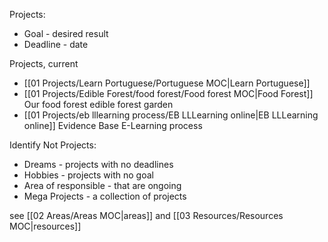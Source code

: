
Projects:
 - Goal - desired result
 - Deadline - date

Projects, current
- [[01 Projects/Learn Portuguese/Portuguese MOC|Learn Portuguese]] 
-  [[01 Projects/Edible Forest/food forest/Food forest MOC|Food Forest]] Our food forest edible forest garden
- [[01 Projects/eb lllearning process/EB LLLearning online|EB LLLearning online]] Evidence Base E-Learning process


Identify Not Projects:
 - Dreams - projects with no deadlines
 - Hobbies - projects with no goal
 - Area of responsible  - that are ongoing
 - Mega Projects - a collection of projects

see [[02 Areas/Areas MOC|areas]] and [[03 Resources/Resources MOC|resources]]

